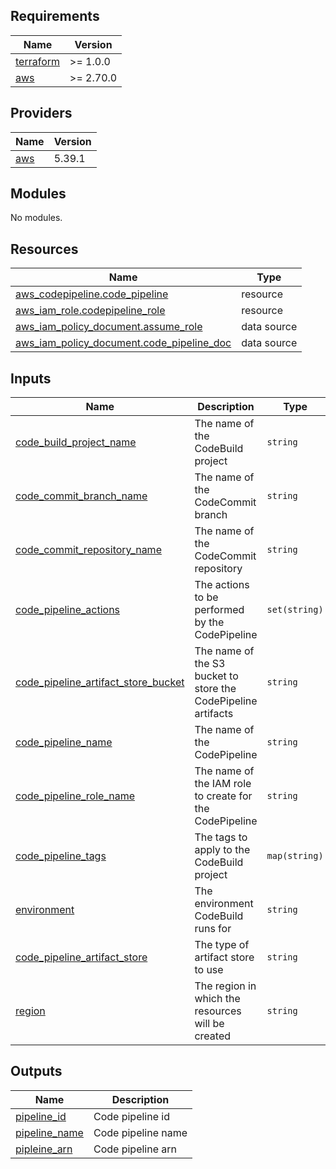 ## Requirements

| Name | Version |
|------|---------|
| <a name="requirement_terraform"></a> [terraform](#requirement\_terraform) | >= 1.0.0 |
| <a name="requirement_aws"></a> [aws](#requirement\_aws) | >= 2.70.0 |

## Providers

| Name | Version |
|------|---------|
| <a name="provider_aws"></a> [aws](#provider\_aws) | 5.39.1 |

## Modules

No modules.

## Resources

| Name | Type |
|------|------|
| [aws_codepipeline.code_pipeline](https://registry.terraform.io/providers/hashicorp/aws/latest/docs/resources/codepipeline) | resource |
| [aws_iam_role.codepipeline_role](https://registry.terraform.io/providers/hashicorp/aws/latest/docs/resources/iam_role) | resource |
| [aws_iam_policy_document.assume_role](https://registry.terraform.io/providers/hashicorp/aws/latest/docs/data-sources/iam_policy_document) | data source |
| [aws_iam_policy_document.code_pipeline_doc](https://registry.terraform.io/providers/hashicorp/aws/latest/docs/data-sources/iam_policy_document) | data source |

## Inputs

| Name | Description | Type | Default | Required |
|------|-------------|------|---------|:--------:|
| <a name="input_code_build_project_name"></a> [code\_build\_project\_name](#input\_code\_build\_project\_name) | The name of the CodeBuild project | `string` | n/a | yes |
| <a name="input_code_commit_branch_name"></a> [code\_commit\_branch\_name](#input\_code\_commit\_branch\_name) | The name of the CodeCommit branch | `string` | n/a | yes |
| <a name="input_code_commit_repository_name"></a> [code\_commit\_repository\_name](#input\_code\_commit\_repository\_name) | The name of the CodeCommit repository | `string` | n/a | yes |
| <a name="input_code_pipeline_actions"></a> [code\_pipeline\_actions](#input\_code\_pipeline\_actions) | The actions to be performed by the CodePipeline | `set(string)` | n/a | yes |
| <a name="input_code_pipeline_artifact_store_bucket"></a> [code\_pipeline\_artifact\_store\_bucket](#input\_code\_pipeline\_artifact\_store\_bucket) | The name of the S3 bucket to store the CodePipeline artifacts | `string` | n/a | yes |
| <a name="input_code_pipeline_name"></a> [code\_pipeline\_name](#input\_code\_pipeline\_name) | The name of the CodePipeline | `string` | n/a | yes |
| <a name="input_code_pipeline_role_name"></a> [code\_pipeline\_role\_name](#input\_code\_pipeline\_role\_name) | The name of the IAM role to create for the CodePipeline | `string` | n/a | yes |
| <a name="input_code_pipeline_tags"></a> [code\_pipeline\_tags](#input\_code\_pipeline\_tags) | The tags to apply to the CodeBuild project | `map(string)` | n/a | yes |
| <a name="input_environment"></a> [environment](#input\_environment) | The environment CodeBuild runs for | `string` | n/a | yes |
| <a name="input_code_pipeline_artifact_store"></a> [code\_pipeline\_artifact\_store](#input\_code\_pipeline\_artifact\_store) | The type of artifact store to use | `string` | `"S3"` | no |
| <a name="input_region"></a> [region](#input\_region) | The region in which the resources will be created | `string` | `"eu-central-1"` | no |

## Outputs

| Name | Description |
|------|-------------|
| <a name="output_pipeline_id"></a> [pipeline\_id](#output\_pipeline\_id) | Code pipeline id |
| <a name="output_pipeline_name"></a> [pipeline\_name](#output\_pipeline\_name) | Code pipeline name |
| <a name="output_pipleine_arn"></a> [pipleine\_arn](#output\_pipleine\_arn) | Code pipeline arn |
